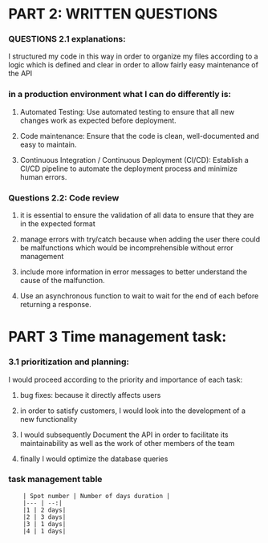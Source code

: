 # **PART 2: WRITTEN QUESTIONS**

### QUESTIONS 2.1 explanations:
 I structured my code in this way in order to organize my files according to a logic which is defined and clear in order to allow fairly easy maintenance of the API

 ### in a production environment what I can do differently is:

  1. Automated Testing: Use automated testing to ensure that all new changes work as expected before deployment.

  2. Code maintenance: Ensure that the code is clean, well-documented and easy to maintain.

  3. Continuous Integration / Continuous Deployment (CI/CD): Establish a CI/CD pipeline to automate the deployment process and minimize human errors.

  ### Questions 2.2: Code review

  1. it is essential to ensure the validation of all data to ensure that they are in the expected format

  2. manage errors with try/catch because when adding the user there could be malfunctions which would be incomprehensible without error management

3. include more information in error messages to better understand the cause of the malfunction.

4. Use an asynchronous function to wait to wait for the end of each before returning a response.

# **PART 3 Time management task:**

### 3.1 **prioritization and planning:**
 I would proceed according to the priority and importance of each task:
 1. bug fixes: because it directly affects users

 2. in order to satisfy customers, I would look into the development of a new functionality

3. I would subsequently Document the API in order to facilitate its maintainability as well as the work of other members of the team

4. finally I would optimize the database queries

### **task management table**

        | Spot number | Number of days duration |
        |--- | --:|
        |1 | 2 days|
        |2 | 3 days|
        |3 | 1 days|
        |4 | 1 days|
